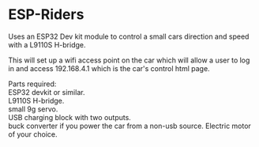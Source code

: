 # ESP-Riders

Uses an ESP32 Dev kit module to control a small cars direction and speed with a L9110S H-bridge.

This will set up a wifi access point on the car which will allow a user to log in and access 192.168.4.1 which is the car's control html page.

Parts required:       
                 ESP32 devkit or similar.    
                 L9110S H-bridge.     
                 small 9g servo.      
                 USB charging block with two outputs.    
                 buck converter if you power the car from a non-usb source.
                 Electric motor of your choice.
                 
